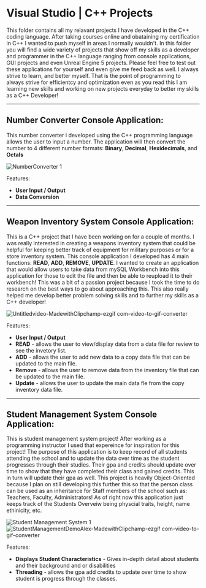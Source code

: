 # Visual Studio | C++ Projects

This folder contains all my relavant projects I have developed in the C++ coding language. After taking courses online and obataining my certification in C++ I wanted to push myself in areas I normally wouldn't. In this folder you will find a wide variety of projects that show off my skills as a developer and programmer in the C++ language ranging from console applications, GUI projects and even Unreal Engine 5 projects. Please feel free to test out these applications for yourself and even give me feed back as well. I always strive to learn, and better myself. That is the point of programming to always strive for efficientcy and optimization even as you read this I am learning new skills and working on new projects everyday to better my skills as a C++ Developer!

-----------------------------------------------------------------------------------------------------------------
Number Converter Console Application:
-----------------------------------------------------------------------------------------------------------------
This number converter i developed using the C++ programming language allows the user to input a number. The application will then convert the number to 4 different number formats: **Binary**, **Decimal**, **Hexidecimals**, and **Octals**

![NumberConverter 1](https://github.com/user-attachments/assets/43379919-e178-4880-b6c7-4d0aa10476a5)

Features:
- **User Input / Output**
- **Data Conversion**
-----------------------------------------------------------------------------------------------------------------
Weapon Inventory System Console Application:
-----------------------------------------------------------------------------------------------------------------
This is a C++ project that I have been working on for a couple of months. I was really interested in creating a weapons inventory system that could be helpful for keeping better track of equipment for military purposes or for a store inventory system. This console application I developed has 4 main functions: **READ**, **ADD**, **REMOVE**, **UPDATE**. I wanted to create an application that would allow users to take data from mySQL Workbench into this application for those to edit the file and then be able to reupload it to their workbench! This was a bit of a passion project because I took the time to do research on the best ways to go about approaching this. This also really helped me develop better problem solving skills and to further my skills as a C++ developer!

![Untitledvideo-MadewithClipchamp-ezgif com-video-to-gif-converter](https://github.com/user-attachments/assets/5f0fb096-61b0-4712-b80c-9fedf48a0d29)

Features:
- **User Input / Output**
- **READ** - allows the user to view/display data from a data file for review to see the invetory list.
- **ADD** - allows the user to add new data to a copy data file that can be updated to the main file.
- **Remove** - allows the user to remove data from the inventory file that can be updated to the main file.
- **Update** - allows the user to update the main data fle from the copy inventory data file.

-----------------------------------------------------------------------------------------------------------------
Student Management System Console Application:
-----------------------------------------------------------------------------------------------------------------
This is student management system project! After working as a programming instructor I used that expereince for inspiration for this project! The purpose of this application is to keep record of all students attending the school and to update the data over time as the student progresses through their studies. Their gpa and credits should update over time to show that they have completed their class and gained credits. This in turn will update their gpa as well. This project is heavily Object-Oriented because I plan on still developing this further this so that the person class can be used as an inheritance for Staff members of the school such as: Teachers, Faculty, Administrators! As of right now this application just keeps track of the Students Overveiw being physcial traits, height, name ethinicity, etc.

![Student Management System 1](https://github.com/user-attachments/assets/002da6bf-943f-403a-a313-05a03463abed)
![StudentManagementDemoAlex-MadewithClipchamp-ezgif com-video-to-gif-converter](https://github.com/user-attachments/assets/785b60f7-6eb9-42f4-8f42-7a55060a1924)

Features:
- **Displays Student Characteristics** - Gives in-depth detail about students and their background and or disabilities
- **Threading** - allows the gpa add credits to update over time to show student is progress through the classes.
